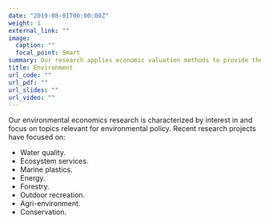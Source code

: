 ```yaml
---
date: "2019-08-01T00:00:00Z"
weight: 1
external_link: ""
image:
  caption: ""
  focal_point: Smart
summary: Our research applies economic valuation methods to provide the basis for developing environmental policy instruments.
title: Environment
url_code: ""
url_pdf: ""
url_slides: ""
url_video: ""
---
```


Our environmental economics research is characterized by interest in and focus on topics relevant for environmental policy. Recent research projects have focused on:

* Water quality.
* Ecosystem services.
* Marine plastics.
* Energy.
* Forestry.
* Outdoor recreation.
* Agri-environment.
* Conservation.
